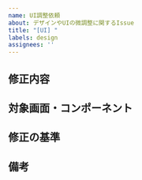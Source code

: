 ```yaml
---
name: UI調整依頼
about: デザインやUIの微調整に関するIssue
title: "[UI] "
labels: design
assignees: ''
---
```


## 修正内容

<!-- 調整してほしいUIの内容を記載 -->

## 対象画面・コンポーネント

<!-- 修正対象のファイルやページ、コンポーネントなど -->

## 修正の基準

<!-- 具体的なピクセル数、余白調整、色コードなど -->

## 備考

<!-- Figmaリンク、スクリーンショット、関連PRなど -->